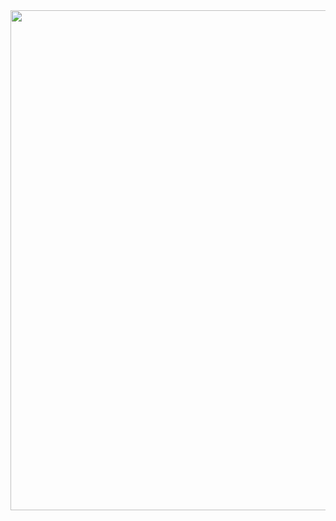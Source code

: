 <div id="header" align="center">
  <img src="http://libertyinfinity.com/wp-content/uploads//2021/09/anime-fight.gif" width="800"/>
</div>
